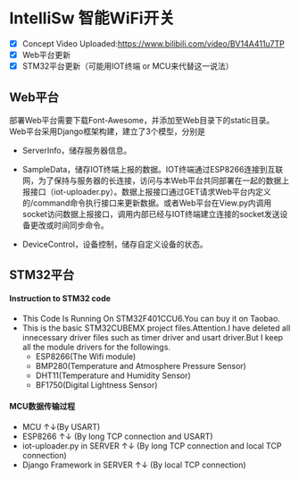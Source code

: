 # IntelliSw 智能WiFi开关

- [x] Concept Video Uploaded:https://www.bilibili.com/video/BV14A411u7TP
- [x] Web平台更新
- [x] STM32平台更新（可能用IOT终端 or MCU来代替这一说法）

## Web平台

部署Web平台需要下载Font-Awesome，并添加至Web目录下的static目录。  
Web平台采用Django框架构建，建立了3个模型，分别是

+ ServerInfo，储存服务器信息。

+ SampleData，储存IOT终端上报的数据。IOT终端通过ESP8266连接到互联网，为了保持与服务器的长连接，访问与本Web平台共同部署在一起的数据上报接口（iot-uploader.py）。数据上报接口通过GET请求Web平台内定义的/command命令执行接口来更新数据。或者Web平台在View.py内调用socket访问数据上报接口，调用内部已经与IOT终端建立连接的socket发送设备更改或时间同步命令。

+ DeviceControl，设备控制，储存自定义设备的状态。

## STM32平台

#### Instruction to STM32 code
+ This Code Is Running On STM32F401CCU6.You can buy it on Taobao.
+ This is the basic STM32CUBEMX project files.Attention.I have deleted all innecessary driver files such as timer driver and usart driver.But I keep all the module drivers for the
followings.
    - ESP8266(The Wifi module)
    - BMP280(Temperature and Atmosphere Pressure Sensor)
    - DHT11(Temperature and Humidity Sensor) 
    - BF1750(Digital Lightness Sensor)

#### MCU数据传输过程

- MCU ↑↓(By USART)
- ESP8266 ↑↓ (By long TCP connection and USART)
- iot-uploader.py in SERVER ↑↓ (By long TCP connection and local TCP connection)
- Django Framework in SERVER ↑↓ (By local TCP connection)

